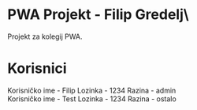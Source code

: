 # PWA Projekt - Filip Gredelj\
Projekt za kolegij PWA.

# Korisnici
Korisničko ime - Filip
Lozinka - 1234
Razina - admin\
Korisničko ime - Test
Lozinka - 1234
Razina - ostalo
